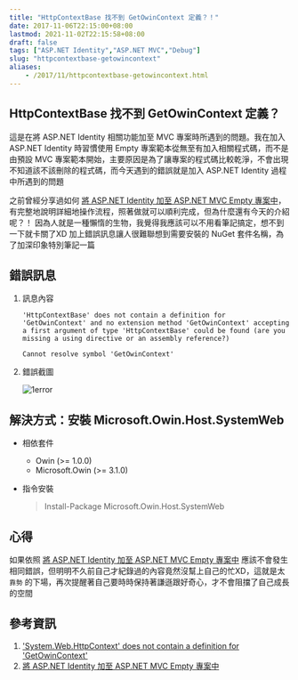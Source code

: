 ```yaml
---
title: "HttpContextBase 找不到 GetOwinContext 定義？！"
date: 2017-11-06T22:15:00+08:00
lastmod: 2021-11-02T22:15:58+08:00
draft: false
tags: ["ASP.NET Identity","ASP.NET MVC","Debug"]
slug: "httpcontextbase-getowincontext"
aliases:
    - /2017/11/httpcontextbase-getowincontext.html
---
```

## HttpContextBase 找不到 GetOwinContext 定義？

這是在將 ASP.NET Identity 相關功能加至 MVC 專案時所遇到的問題。我在加入 ASP.NET Identity 時習慣使用 Empty 專案範本從無至有加入相關程式碼，而不是由預設 MVC 專案範本開始，主要原因是為了讓專案的程式碼比較乾淨，不會出現不知道該不該刪除的程式碼，而今天遇到的錯誤就是加入 ASP.NET Identity 過程中所遇到的問題

之前曾經分享過如何 [將 ASP.NET Identity 加至 ASP.NET MVC Empty 專案中](/add-aspnet-identity-empty-project)，有完整地說明詳細地操作流程，照著做就可以順利完成，但為什麼還有今天的介紹呢？！ 因為人就是一種懶惰的生物，我覺得我應該可以不用看筆記搞定，想不到一下就卡關了XD 加上錯誤訊息讓人很難聯想到需要安裝的 NuGet 套件名稱，為了加深印象特別筆記一篇

## 錯誤訊息

1. 訊息內容

    ```log
    'HttpContextBase' does not contain a definition for 'GetOwinContext' and no extension method 'GetOwinContext' accepting a first argument of type 'HttpContextBase' could be found (are you missing a using directive or an assembly reference?)
    
    Cannot resolve symbol 'GetOwinContext'
    ```

2. 錯誤截圖

    ![1error](https://user-images.githubusercontent.com/3851540/32445038-7bf349a6-c33f-11e7-8da9-8bc0dd456f46.png)

## 解決方式：安裝 Microsoft.Owin.Host.SystemWeb

* 相依套件
  * Owin (>= 1.0.0)
  * Microsoft.Owin (>= 3.1.0)

* 指令安裝

    > Install-Package Microsoft.Owin.Host.SystemWeb

## 心得

如果依照 [將 ASP.NET Identity 加至 ASP.NET MVC Empty 專案中](/add-aspnet-identity-empty-project) 應該不會發生相同錯誤，但明明不久前自己才紀錄過的內容竟然沒幫上自己的忙XD，這就是太 `靠勢` 的下場，再次提醒著自己要時時保持著謙遜跟好奇心，才不會阻擋了自己成長的空間

## 參考資訊

1. ['System.Web.HttpContext' does not contain a definition for 'GetOwinContext'](https://stackoverflow.com/questions/26710434/system-web-httpcontext-does-not-contain-a-definition-for-getowincontext)
2. [將 ASP.NET Identity 加至 ASP.NET MVC Empty 專案中](/add-aspnet-identity-empty-project)
